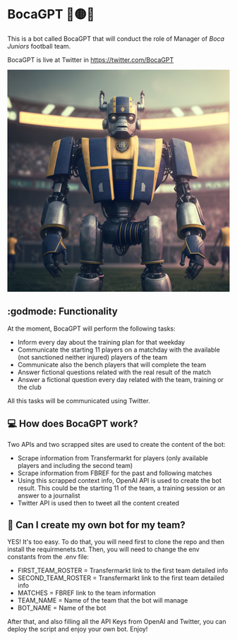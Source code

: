 # BocaGPT :large_blue_circle::yellow_circle::large_blue_circle:
This is a bot called BocaGPT that will conduct the role of Manager of _Boca Juniors_ football team.

BocaGPT is live at Twitter in https://twitter.com/BocaGPT

![alt text](imgs/img4.png)

## :godmode: Functionality
At the moment, BocaGPT will perform the following tasks:
- Inform every day about the training plan for that weekday
- Communicate the starting 11 players on a matchday with the available (not sanctioned neither injured) players of the team
- Communicate also the bench players that will complete the team
- Answer fictional questions related with the real result of the match
- Answer a fictional question every day related with the team, training or the club

All this tasks will be communicated using Twitter. 

## :computer: How does BocaGPT work?
Two APIs and two scrapped sites are used to create the content of the bot:
- Scrape information from Transfermarkt for players (only available players and including the second team)
- Scrape information from FBREF for the past and following matches
- Using this scrapped context info, OpenAI API is used to create the bot result. This could be the starting 11 of the team, a training session or an answer to a journalist
- Twitter API is used then to tweet all the content created

## :rocket: Can I create my own bot for my team?
YES! It's too easy. To do that, you will need first to clone the repo and then install the requirmenets.txt. Then, you will need to change the env constants from the .env file:
* FIRST_TEAM_ROSTER = Transfermarkt link to the first team detailed info
* SECOND_TEAM_ROSTER = Transfermarkt link to the first team detailed info
* MATCHES = FBREF link to the team information
* TEAM_NAME = Name of the team that the bot will manage
* BOT_NAME = Name of the bot

After that, and also filling all the API Keys from OpenAI and Twitter, you can deploy the script and enjoy your own bot. 
Enjoy!